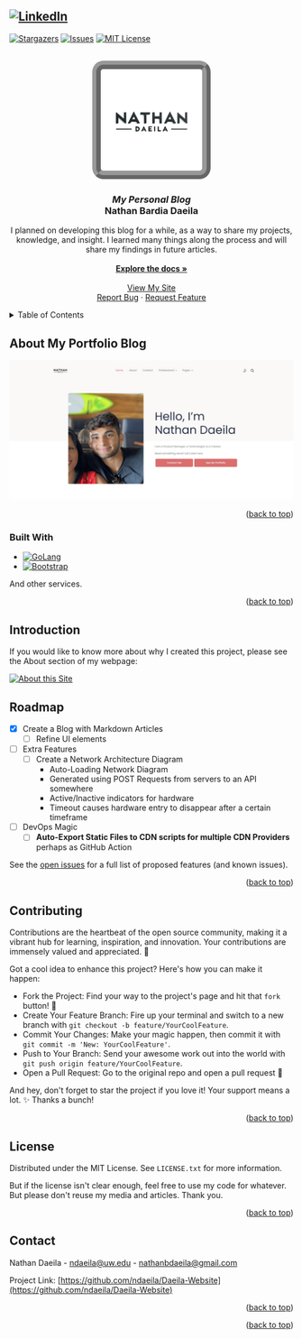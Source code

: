 <a name="readme-top"></a>

<!-- PROJECT SHIELDS -->
<!--
*** I'm using markdown "reference style" links for readability.
*** Reference links are enclosed in brackets [ ] instead of parentheses ( ).
*** See the bottom of this document for the declaration of the reference variables
*** for contributors-url, forks-url, etc. This is an optional, concise syntax you may use.
*** https://www.markdownguide.org/basic-syntax/#reference-style-links
-->

[![LinkedIn][linkedin-shield]][linkedin-url]
---
[![Stargazers][stars-shield]][stars-url]
[![Issues][issues-shield]][issues-url]
[![MIT License][license-shield]][license-url]


<!-- PROJECT LOGO -->
<br />
<div align="center">
  <a href="https://github.com/ndaeila/Daeila-Website">
    <img src="exampleSite/assets/images/logo.png" alt="Logo" width="180" height="180" style="background-color: white; border: 4mm ridge rgba(0, 0, 0, .6); border-radius: 20px; ">
  </a>

<h3 align="center"><i>My Personal Blog</i><br>Nathan Bardia Daeila</h3>

  <p align="center">
    I planned on developing this blog for a while, as a way to share my projects, knowledge, and insight. I learned many things along the process and will share my findings in future articles.
    <br />
    <br />
    <a href="https://github.com/ndaeila/Daeila-Website"><strong>Explore the docs »</strong></a>
    <br />
    <br />
    <a href="https://github.com/ndaeila/Daeila-Website">View My Site</a><br>
    <a href="https://github.com/ndaeila/Daeila-Website/issues">Report Bug</a>
    ·
    <a href="https://github.com/ndaeila/Daeila-Website/issues">Request Feature</a>
  </p>
</div>



<!-- TABLE OF CONTENTS -->
<details>
  <summary>Table of Contents</summary>
  <ol>
    <li>
      <a href="#about-the-project">About The Project</a>
      <ul>
        <li><a href="#built-with">Built With</a></li>
      </ul>
    </li>
    <!--<li>
      <a href="#getting-started">Getting Started</a>
      <ul>
        <li><a href="#prerequisites">Prerequisites</a></li>
        <li><a href="#installation">Installation</a></li>
      </ul>
    </li>
    <li><a href="#usage">Usage</a></li>-->
    <li><a href="#roadmap">Roadmap</a></li>
    <li><a href="#contributing">Contributing</a></li>
    <li><a href="#license">License</a></li>
    <li><a href="#contact">Contact</a></li>
    <!--<li><a href="#acknowledgments">Acknowledgments</a></li>-->
  </ol>
</details>



<!-- ABOUT THE PROJECT -->
## About My Portfolio Blog

[![www.daeila.com Screen Shot][product-screenshot]](https://www.daeila.com)

<p align="right">(<a href="#readme-top">back to top</a>)</p>



### Built With

* [![GoLang][go.dev]][Golang-url]
* [![Bootstrap][Bootstrap.com]][Bootstrap-url]

And other services. 

<p align="right">(<a href="#readme-top">back to top</a>)</p>



<!-- The Project -->
## Introduction

If you would like to know more about why I created this project, please see the About section of my webpage:

[![About this Site][about-shield]][about-url]

<!-- ### Prerequisites

This is an example of how to list things you need to use the software and how to install them.
* npm
  ```sh
  npm install npm@latest -g
  ```

### Installation

1. Get a free API Key at [https://example.com](https://example.com)
2. Clone the repo
   ```sh
   git clone https://github.com/ndaeila/Daeila-Website.git
   ```
3. Install NPM packages
   ```sh
   npm install
   ```
4. Enter your API in `config.js`
   ```js
   const API_KEY = 'ENTER YOUR API';
   ```

<p align="right">(<a href="#readme-top">back to top</a>)</p>



USAGE EXAMPLES
## Usage

Are you wondering how to use my website or are you wondering how to repurpose my blog for your purposes?
If you meant the latter, figure it out yourself. You got this!

_For more examples, please refer to the [Documentation](https://example.com)_

<p align="right">(<a href="#readme-top">back to top</a>)</p>
-->


<!-- ROADMAP ☐ ☒ -->
## Roadmap

- ☒ Create a Blog with Markdown Articles
    - ☐ Refine UI elements
- ☐ Extra Features
    - ☐ Create a Network Architecture Diagram
        - Auto-Loading Network Diagram
        - Generated using POST Requests from servers to an API somewhere
        - Active/Inactive indicators for hardware
        - Timeout causes hardware entry to disappear after a certain timeframe
- ☐ DevOps Magic
    - ☐ **Auto-Export Static Files to CDN scripts for multiple CDN Providers** perhaps as GitHub Action


See the [open issues](https://github.com/ndaeila/Daeila-Website/issues) for a full list of proposed features (and known issues).

<p align="right">(<a href="#readme-top">back to top</a>)</p>



<!-- CONTRIBUTING -->
## Contributing

Contributions are the heartbeat of the open source community, making it a vibrant hub for learning, inspiration, and innovation. Your contributions are immensely valued and appreciated. 🌟

Got a cool idea to enhance this project? Here's how you can make it happen:

- Fork the Project: Find your way to the project's page and hit that `fork` button! 🍴
- Create Your Feature Branch: Fire up your terminal and switch to a new branch with `git checkout -b feature/YourCoolFeature`.
- Commit Your Changes: Make your magic happen, then commit it with `git commit -m 'New: YourCoolFeature'`.
- Push to Your Branch: Send your awesome work out into the world with `git push origin feature/YourCoolFeature`.
- Open a Pull Request: Go to the original repo and open a pull request 🚀

And hey, don't forget to star the project if you love it! Your support means a lot. ✨ Thanks a bunch!

<p align="right">(<a href="#readme-top">back to top</a>)</p>




<!-- LICENSE -->
## License

Distributed under the MIT License. See `LICENSE.txt` for more information.

But if the license isn't clear enough, feel free to use my code for whatever. But please don't reuse my media and articles. Thank you. 

<p align="right">(<a href="#readme-top">back to top</a>)</p>



<!-- CONTACT -->
## Contact

Nathan Daeila - ndaeila@uw.edu - nathanbdaeila@gmail.com

Project Link: [https://github.com/ndaeila/Daeila-Website](https://github.com/ndaeila/Daeila-Website)

<p align="right">(<a href="#readme-top">back to top</a>)</p>



<!-- ACKNOWLEDGMENTS -->
<!-- ## Acknowledgments

* []()
* []()
* []()

-->

<p align="right">(<a href="#readme-top">back to top</a>)</p>



<!-- MARKDOWN LINKS & IMAGES -->
<!-- https://www.markdownguide.org/basic-syntax/#reference-style-links -->
[contributors-shield]: https://img.shields.io/github/contributors/ndaeila/Daeila-Website.svg?style=for-the-badge
[contributors-url]: https://github.com/ndaeila/Daeila-Website/graphs/contributors
[forks-shield]: https://img.shields.io/github/forks/ndaeila/Daeila-Website.svg?style=for-the-badge
[forks-url]: https://github.com/ndaeila/Daeila-Website/network/members
[stars-shield]: https://img.shields.io/github/stars/ndaeila/Daeila-Website.svg?style=for-the-badge
[stars-url]: https://github.com/ndaeila/Daeila-Website/stargazers
[issues-shield]: https://img.shields.io/github/issues/ndaeila/Daeila-Website.svg?style=for-the-badge
[issues-url]: https://github.com/ndaeila/Daeila-Website/issues
[license-shield]: https://img.shields.io/github/license/ndaeila/Daeila-Website.svg?style=for-the-badge
[license-url]: https://github.com/ndaeila/Daeila-Website/blob/master/LICENSE.txt
[linkedin-shield]: https://img.shields.io/badge/-LinkedIn-black.svg?style=for-the-badge&logo=linkedin&colorB=555
[linkedin-url]: https://linkedin.com/in/nathan-daeila
[about-shield]: https://img.shields.io/badge/About_This_Blog-37a724?style=for-the-badge
[about-url]: https://www.daeila.com/blog/post-1/
[product-screenshot]: images/screenshot.jpg
[Next.js]: https://img.shields.io/badge/next.js-000000?style=for-the-badge&logo=nextdotjs&logoColor=white
[Next-url]: https://nextjs.org/
[React.js]: https://img.shields.io/badge/React-20232A?style=for-the-badge&logo=react&logoColor=61DAFB
[React-url]: https://reactjs.org/
[Vue.js]: https://img.shields.io/badge/Vue.js-35495E?style=for-the-badge&logo=vuedotjs&logoColor=4FC08D
[Vue-url]: https://vuejs.org/
[Angular.io]: https://img.shields.io/badge/Angular-DD0031?style=for-the-badge&logo=angular&logoColor=white
[Angular-url]: https://angular.io/
[Svelte.dev]: https://img.shields.io/badge/Svelte-4A4A55?style=for-the-badge&logo=svelte&logoColor=FF3E00
[Svelte-url]: https://svelte.dev/
[Laravel.com]: https://img.shields.io/badge/Laravel-FF2D20?style=for-the-badge&logo=laravel&logoColor=white
[Laravel-url]: https://laravel.com
[Bootstrap.com]: https://img.shields.io/badge/Bootstrap-563D7C?style=for-the-badge&logo=bootstrap&logoColor=white
[Bootstrap-url]: https://getbootstrap.com
[JQuery.com]: https://img.shields.io/badge/jQuery-0769AD?style=for-the-badge&logo=jquery&logoColor=white
[JQuery-url]: https://jquery.com 
[go.dev]: https://img.shields.io/badge/Go-00ADD8?style=for-the-badge&logo=go&logoColor=white
[Golang-url]: https://go.dev